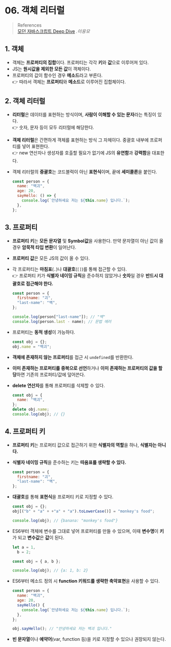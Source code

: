 # 06. 객체 리터럴

> References <br> <a href="http://www.yes24.com/Product/Goods/92742567?OzSrank=1">모던 자바스크립트 Deep Dive</a> _.이웅모_

## 1. 객체

- 객체는 **프로퍼티의 집합**이다. 프로퍼티는 각각 **키**와 **값**으로 이루어져 있다.
- JS는 **원시값을 제외한 모든 값**이 객체이다.
- 프로퍼티의 값이 함수인 경우 **메소드**라고 부른다. <br>
  👉 따라서 객체는 **프로퍼티**와 **메소드**로 이루어진 집합체이다.

## 2. 객체 리터럴

- **리터럴**은 데이터를 표현하는 방식이며, **사람이 이해할 수 있는 문자**라는 특징이 있다. <br>
  👉 숫자, 문자 등이 모두 리터럴에 해당한다.
- **객체 리터럴**은 간편하게 객체를 표현하는 방식 그 자체이다. 중괄호 내부에 프로퍼티를 넣어 표현한다. <br>
  👉 new 연산자나 생성자를 호출할 필요가 없기에 JS의 **유연함**과 **강력함**을 대표한다.
- 객체 리터럴의 **중괄호**는 코드블럭이 아닌 **표현식**이며, 끝에 **세미콜론**을 붙인다.

  ```javascript
  const person = {
    name: "백괴",
    age: 20,
    sayHello: () => {
      console.log(`안녕하세요 저는 ${this.name} 입니다.`);
    },
  };
  ```

## 3. 프로퍼티

- **프로퍼티 키**는 **모든 문자열** 및 **Symbol값**을 사용한다. 만약 문자열이 아닌 값이 올 경우 **암묵적 타입 변환**이 일어난다.
- **프로퍼티 값**은 모든 JS의 값이 올 수 있다.
- 각 프로퍼티는 **마침표**(`.`)나 **대괄호**(`[]`)를 통해 접근할 수 있다. <br>
  👉 프로퍼티 키가 **식별자 네이밍 규칙**을 준수하지 않았거나 **숫자**일 경우 **반드시 대괄호로 접근해야 한다.**

  ```javascript
  const person = {
    firstname: "괴",
    "last-name": "백",
  };

  console.log(person["last-name"]); // "백"
  console.log(person.last - name); // 문법 에러
  ```

- 프로퍼티는 **동적 생성**이 가능하다.

  ```javascript
  const obj = {};
  obj.name = "백괴";
  ```

- **객체에 존재하지 않는 프로퍼티**를 접근 시 `undefined`를 반환한다.
- **이미 존재하는 프로퍼티를 중복으로 선언**하거나 **이미 존재하는 프로퍼티의 값을 할당**하면 기존의 프로퍼티/값에 덮어쓴다.
- **delete 연산자**를 통해 프로퍼티를 삭제할 수 있다.

  ```javascript
  const obj = {
    name: "백괴",
  };
  delete obj.name;
  console.log(obj); // {}
  ```

## 4. 프로퍼티 키

- **프로퍼티 키**는 프로퍼티 값으로 접근하기 위한 **식별자의 역할**을 하나, **식별자는 아니다.**
- **식별자 네이밍 규칙**을 준수하는 키는 **따옴표를 생략할 수 있다.**

  ```javascript
  const person = {
    firstname: "괴",
    "last-name": "백",
  };
  ```

- **대괄호**를 통해 **표현식**을 프로퍼티 키로 지정할 수 있다.

  ```javascript
  const obj = {};
  obj[("b" + "a" + +"a" + "a").toLowerCase()] = "monkey's food";

  console.log(obj); // {banana: "monkey's food"}
  ```

- ES6부터 객체에 변수를 그대로 넣어 프로퍼티를 만들 수 있으며, 이때 **변수명**이 **키**가 되고 **변수값**은 **값**이 된다.

  ```javascript
  let a = 1,
    b = 2;

  const obj = { a, b };

  console.log(obj); // {a: 1, b: 2}
  ```

- ES6부터 메소드 정의 시 **function 키워드를 생략한 축약표현**을 사용할 수 있다.

  ```javascript
  const person = {
    name: "백괴",
    age: 20,
    sayHello() {
      console.log(`안녕하세요 저는 ${this.name} 입니다.`);
    },
  };

  obj.sayHello(); // "안녕하세요 저는 백괴 입니다."
  ```

- **빈 문자열**이나 **예약어**(var, function 등)을 키로 지정할 수 있으나 권장되지 않는다.
